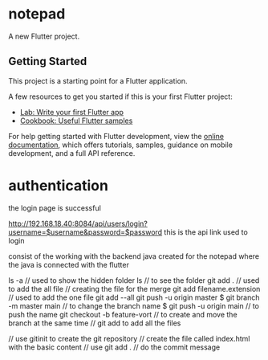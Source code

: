 # notepad

A new Flutter project.

## Getting Started

This project is a starting point for a Flutter application.

A few resources to get you started if this is your first Flutter project:

- [Lab: Write your first Flutter app](https://docs.flutter.dev/get-started/codelab)
- [Cookbook: Useful Flutter samples](https://docs.flutter.dev/cookbook)

For help getting started with Flutter development, view the
[online documentation](https://docs.flutter.dev/), which offers tutorials,
samples, guidance on mobile development, and a full API reference.

# authentication
 the login page is successful

 http://192.168.18.40:8084/api/users/login?username=$username&password=$password  this is the api link used to login

 consist of the working with the backend java created for the notepad
 where the java is connected with the flutter

ls -a // used to show the hidden folder
ls // to see the folder
git add . // used to add the all file
// creating the file for the merge
git add filename.extension // used to add the one file
git add --all 
git push -u origin master
$ git branch -m master main // to change the branch name
$ git push -u origin main // to push the name
git checkout -b feature-vort  // to create and move the branch at the same time
// git add to add all the files

// use gitinit to create the git repository
// create the file called index.html with the basic content
// use git add .
// do the commit message
